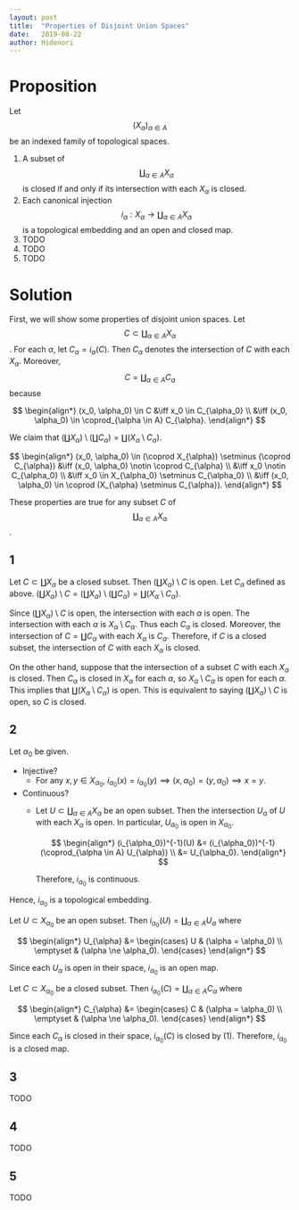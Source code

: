 ```yaml
---
layout: post
title:  "Properties of Disjoint Union Spaces"
date:   2019-08-22
author: Hidenori
---
```


# Proposition
Let $$(X_{\alpha})_{\alpha \in A}$$ be an indexed family of topological spaces.

1. A subset of $$\coprod_{\alpha \in A} X_{\alpha}$$ is closed if and only if its intersection with each $X_{\alpha}$ is closed.
1. Each canonical injection $$i_{\alpha}: X_{\alpha} \rightarrow \coprod_{\alpha \in A} X_{\alpha}$$ is a topological embedding and an open and closed map.
1. TODO
1. TODO
1. TODO

# Solution

First, we will show some properties of disjoint union spaces.
Let $$C \subset \coprod_{\alpha \in A} X_{\alpha}$$.
For each $\alpha$, let $C_{\alpha} = i_{\alpha}(C)$.
Then $C_{\alpha}$ denotes the intersection of $C$ with each $X_{\alpha}$.
Moreover, $$C = \coprod_{\alpha \in A} C_{\alpha}$$ because

$$
\begin{align*}
  (x_0, \alpha_0) \in C
    &\iff x_0 \in C_{\alpha_0} \\
    &\iff (x_0, \alpha_0) \in \coprod_{\alpha \in A} C_{\alpha}.
\end{align*}
$$

We claim that $(\coprod X_{\alpha}) \setminus (\coprod C_{\alpha}) = \coprod (X_{\alpha} \setminus C_{\alpha})$.

$$
\begin{align*}
  (x_0, \alpha_0) \in (\coprod X_{\alpha}) \setminus (\coprod C_{\alpha}) 
    &\iff (x_0, \alpha_0) \notin \coprod C_{\alpha} \\
    &\iff x_0 \notin C_{\alpha_0} \\
    &\iff x_0 \in X_{\alpha_0} \setminus C_{\alpha_0} \\
    &\iff (x_0, \alpha_0) \in \coprod (X_{\alpha} \setminus C_{\alpha}).
\end{align*}
$$

These properties are true for any subset $C$ of $$\coprod_{\alpha \in A} X_{\alpha}$$.


## 1
Let $C \subset \coprod X_{\alpha}$ be a closed subset.
Then $(\coprod X_{\alpha}) \setminus C$ is open.
Let $C_{\alpha}$ defined as above.
$(\coprod X_{\alpha}) \setminus C = (\coprod X_{\alpha}) \setminus (\coprod C_{\alpha}) = \coprod (X_{\alpha} \setminus C_{\alpha})$.

Since $(\coprod X_{\alpha}) \setminus C$ is open, the intersection with each $\alpha$ is open.
The intersection with each $\alpha$ is $X_{\alpha} \setminus C_{\alpha}$.
Thus each $C_{\alpha}$ is closed.
Moreover, the intersection of $C = \coprod C_{\alpha}$ with each $X_{\alpha}$ is $C_{\alpha}$.
Therefore, if $C$ is a closed subset, the intersection of $C$ with each $X_{\alpha}$ is closed.

On the other hand, suppose that the intersection of a subset $C$ with each $X_{\alpha}$ is closed.
Then $C_{\alpha}$ is closed in $X_{\alpha}$ for each $\alpha$, so $X_{\alpha} \setminus C_{\alpha}$ is open for each $\alpha$.
This implies that $\coprod (X_{\alpha} \setminus C_{\alpha})$ is open.
This is equivalent to saying $(\coprod X_{\alpha}) \setminus C$ is open, so $C$ is closed.


## 2
Let $\alpha_0$ be given.

* Injective?
    * For any $x, y \in X_{\alpha_0}$, $i_{\alpha_0}(x) = i_{\alpha_0}(y) \implies (x, \alpha_0) = (y, \alpha_0) \implies x = y$.
* Continuous?
    * Let $U \subset \coprod_{\alpha \in A} X_{\alpha}$ be an open subset.
      Then the intersection $U_{\alpha}$ of $U$ with each $X_{\alpha}$ is open.
      In particular, $U_{\alpha_0}$ is open in $X_{\alpha_0}$.

      $$
      \begin{align*}
        (i_{\alpha_0})^{-1}(U)
          &= (i_{\alpha_0})^{-1}(\coprod_{\alpha \in A} U_{\alpha}) \\
          &= U_{\alpha_0}.
      \end{align*}
      $$

      Therefore, $i_{\alpha_0}$ is continuous.

Hence, $i_{\alpha_0}$ is a topological embedding.

Let $U \subset X_{\alpha_0}$ be an open subset.
Then $i_{\alpha_0}(U) = \coprod_{\alpha \in A} U_{\alpha}$ where

$$
\begin{align*}
  U_{\alpha} &= \begin{cases}
    U & (\alpha = \alpha_0) \\
    \emptyset & (\alpha \ne \alpha_0).
  \end{cases}
\end{align*}
$$

Since each $U_{\alpha}$ is open in their space, $i_{\alpha_0}$ is an open map.

Let $C \subset X_{\alpha_0}$ be a closed subset.
Then $i_{\alpha_0}(C) = \coprod_{\alpha \in A} C_{\alpha}$ where

$$
\begin{align*}
  C_{\alpha} &= \begin{cases}
    C & (\alpha = \alpha_0) \\
    \emptyset & (\alpha \ne \alpha_0).
  \end{cases}
\end{align*}
$$

Since each $C_{\alpha}$ is closed in their space, $i_{\alpha_0}(C)$ is closed by (1).
Therefore, $i_{\alpha_0}$ is a closed map.

## 3
TODO

## 4
TODO

## 5
TODO
